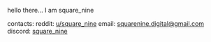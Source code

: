 hello there... I am square_nine

contacts:
reddit: [u/square_nine](https://www.reddit.com/user/square_nine/)
email: squarenine.digital@gmail.com
discord: [square_nine](https://discordapp.com/users/725277610208264193)

<!---
square-nine/square-nine is a ✨ special ✨ repository because its `README.md` (this file) appears on your GitHub profile.
You can click the Preview link to take a look at your changes.
--->
